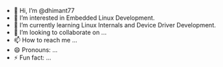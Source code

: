 - 👋 Hi, I’m @dhimant77
- 👀 I’m interested in Embedded Linux Development.
- 🌱 I’m currently learning Linux Internals and Device Driver Development.
- 💞️ I’m looking to collaborate on ...
- 📫 How to reach me ...
- 😄 Pronouns: ...
- ⚡ Fun fact: ...

<!---
dhimant77/dhimant77 is a ✨ special ✨ repository because its `README.md` (this file) appears on your GitHub profile.
You can click the Preview link to take a look at your changes.
--->

